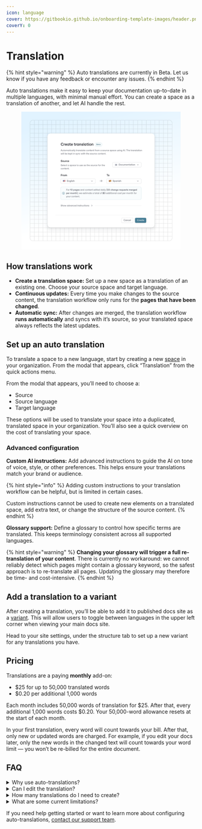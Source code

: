 ```yaml
---
icon: language
cover: https://gitbookio.github.io/onboarding-template-images/header.png
coverY: 0
---
```


# Translation

{% hint style="warning" %}
Auto translations are currently in Beta. Let us know if you have any feedback or encounter any issues. 
{% endhint %}

Auto translations make it easy to keep your documentation up-to-date in multiple languages, with minimal manual effort. You can create a space as a translation of another, and let AI handle the rest.

<figure><img src=".gitbook/assets/15_08_25_auto_translations.svg" alt=""><figcaption></figcaption></figure>

## How translations work

* **Create a translation space:** Set up a new space as a translation of an existing one. Choose your source space and target language.
* **Continuous updates:** Every time you make changes to the source content, the translation workflow only runs for the **pages that have been changed**.
* **Automatic sync:** After changes are merged, the translation workflow **runs automatically** and syncs with it’s source, so your translated space always reflects the latest updates.

## Set up an auto translation

To translate a space to a new language, start by creating a new [space](broken-reference) in your organization. From the modal that appears, click “Translation” from the quick actions menu.

From the modal that appears, you’ll need to choose a:

* Source
* Source language
* Target language

These options will be used to translate your space into a duplicated, translated space in your organization. You’ll also see a quick overview on the cost of translating your space.

### Advanced configuration

**Custom AI instructions:** Add advanced instructions to guide the AI on tone of voice, style, or other preferences. This helps ensure your translations match your brand or audience.

{% hint style="info" %}
Adding custom instructions to your translation workflow can be helpful, but is limited in certain cases.

Custom instructions cannot be used to create new elements on a translated space, add extra text, or change the structure of the source content.
{% endhint %}

**Glossary support:** Define a glossary to control how specific terms are translated. This keeps terminology consistent across all supported languages.

{% hint style="warning" %}
**Changing your glossary will trigger a full re-translation of your content**. There is currently no workaround: we cannot reliably detect which pages might contain a glossary keyword, so the safest approach is to re-translate all pages. Updating the glossary may therefore be time- and cost-intensive.
{% endhint %}

## Add a translation to a variant

After creating a translation, you’ll be able to add it to published docs site as a [variant](broken-reference). This will allow users to toggle between languages in the upper left corner when viewing your main docs site.

Head to your site settings, under the structure tab to set up a new variant for any translations you have.

## Pricing

Translations are a paying **monthly** add-on:

* $25 for up to 50,000 translated words
* $0.20 per additional 1,000 words

Each month includes 50,000 words of translation for $25. After that, every additional 1,000 words costs $0.20. Your 50,000-word allowance resets at the start of each month.

In your first translation, every word will count towards your bill. After that, only new or updated words are charged. For example, if you edit your docs later, only the new words in the changed text will count towards your word limit — you won’t be re-billed for the entire document.

## FAQ

<details>

<summary>Why use auto-translations?</summary>

* **Effortless multilingual docs:** Reach a global audience without manual translation work.
* **Smart updates:** Only changed pages are re-translated, saving time and resources.
* **Full control:** Customize translations with advanced instructions and glossary management.

</details>

<details>

<summary>Can I edit the translation?</summary>

You currently can't edit translations.

As translations are done as a pure transformation of the source content, we can't reconcile potential edits made on the translation result with a new translation.

To workaround it, we recommend the following flow:

* Use the glossary to define specific translations that you want the AI to use
* Use the custom instructions to iterate on the output

</details>

<details>

<summary>How many translations do I need to create?</summary>

You should only create **one translation workflow per language** of any given source content. Creating multiple workflows will accrue extra, duplicated costs in your organization.

</details>

<details>

<summary>What are some current limitations?</summary>

* Translations do not localize UI elements in your variant automatically. Head to your site’s customization settings to [localize the interface](broken-reference) for a [specific variant](broken-reference).
  * This includes user-input customizations, such as announcement banners.
* Translations cannot add extra content to the page - like a hint or a banner noting that a page was translated by AI. Consider adding an extra page in the translated space to note this, or the [announcement banner](broken-reference) in your site variant.
* Changing the glossary triggers a full re-translation of all pages, which can increase processing time and cost. There is no partial re-translation based on glossary usage at this time.

</details>

If you need help getting started or want to learn more about configuring auto-translations, [contact our support team](https://gitbook.com/docs/help-center/further-help/how-do-i-contact-support).
